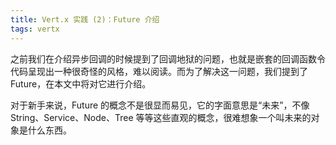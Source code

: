 ```yaml
---
title: Vert.x 实践 (2)：Future 介绍
tags: vertx 
---
```


之前我们在介绍异步回调的时候提到了回调地狱的问题，也就是嵌套的回调函数令代码呈现出一种很奇怪的风格，难以阅读。而为了解决这一问题，我们提到了 Future，在本文中将对它进行介绍。

对于新手来说，Future 的概念不是很显而易见，它的字面意思是“未来”，不像 String、Service、Node、Tree 等等这些直观的概念，很难想象一个叫未来的对象是什么东西。

